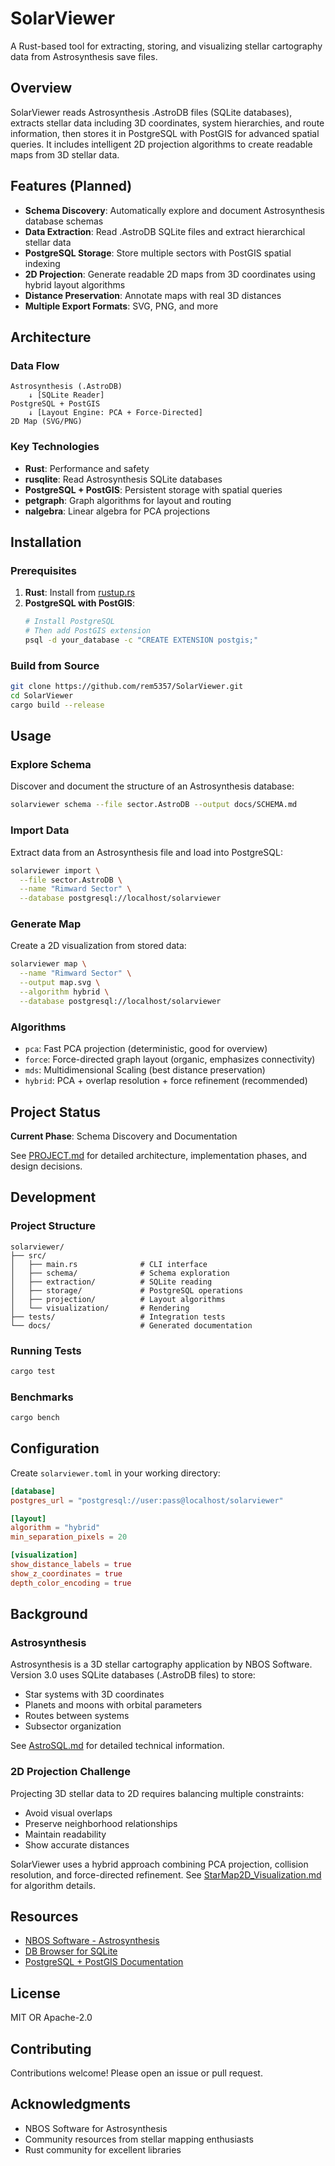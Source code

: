 # SolarViewer

A Rust-based tool for extracting, storing, and visualizing stellar cartography data from Astrosynthesis save files.

## Overview

SolarViewer reads Astrosynthesis .AstroDB files (SQLite databases), extracts stellar data including 3D coordinates, system hierarchies, and route information, then stores it in PostgreSQL with PostGIS for advanced spatial queries. It includes intelligent 2D projection algorithms to create readable maps from 3D stellar data.

## Features (Planned)

- **Schema Discovery**: Automatically explore and document Astrosynthesis database schemas
- **Data Extraction**: Read .AstroDB SQLite files and extract hierarchical stellar data
- **PostgreSQL Storage**: Store multiple sectors with PostGIS spatial indexing
- **2D Projection**: Generate readable 2D maps from 3D coordinates using hybrid layout algorithms
- **Distance Preservation**: Annotate maps with real 3D distances
- **Multiple Export Formats**: SVG, PNG, and more

## Architecture

### Data Flow
```
Astrosynthesis (.AstroDB)
    ↓ [SQLite Reader]
PostgreSQL + PostGIS
    ↓ [Layout Engine: PCA + Force-Directed]
2D Map (SVG/PNG)
```

### Key Technologies
- **Rust**: Performance and safety
- **rusqlite**: Read Astrosynthesis SQLite databases
- **PostgreSQL + PostGIS**: Persistent storage with spatial queries
- **petgraph**: Graph algorithms for layout and routing
- **nalgebra**: Linear algebra for PCA projections

## Installation

### Prerequisites

1. **Rust**: Install from [rustup.rs](https://rustup.rs/)
2. **PostgreSQL with PostGIS**:
   ```bash
   # Install PostgreSQL
   # Then add PostGIS extension
   psql -d your_database -c "CREATE EXTENSION postgis;"
   ```

### Build from Source

```bash
git clone https://github.com/rem5357/SolarViewer.git
cd SolarViewer
cargo build --release
```

## Usage

### Explore Schema

Discover and document the structure of an Astrosynthesis database:

```bash
solarviewer schema --file sector.AstroDB --output docs/SCHEMA.md
```

### Import Data

Extract data from an Astrosynthesis file and load into PostgreSQL:

```bash
solarviewer import \
  --file sector.AstroDB \
  --name "Rimward Sector" \
  --database postgresql://localhost/solarviewer
```

### Generate Map

Create a 2D visualization from stored data:

```bash
solarviewer map \
  --name "Rimward Sector" \
  --output map.svg \
  --algorithm hybrid \
  --database postgresql://localhost/solarviewer
```

### Algorithms

- `pca`: Fast PCA projection (deterministic, good for overview)
- `force`: Force-directed graph layout (organic, emphasizes connectivity)
- `mds`: Multidimensional Scaling (best distance preservation)
- `hybrid`: PCA + overlap resolution + force refinement (recommended)

## Project Status

**Current Phase**: Schema Discovery and Documentation

See [PROJECT.md](PROJECT.md) for detailed architecture, implementation phases, and design decisions.

## Development

### Project Structure

```
solarviewer/
├── src/
│   ├── main.rs              # CLI interface
│   ├── schema/              # Schema exploration
│   ├── extraction/          # SQLite reading
│   ├── storage/             # PostgreSQL operations
│   ├── projection/          # Layout algorithms
│   └── visualization/       # Rendering
├── tests/                   # Integration tests
└── docs/                    # Generated documentation
```

### Running Tests

```bash
cargo test
```

### Benchmarks

```bash
cargo bench
```

## Configuration

Create `solarviewer.toml` in your working directory:

```toml
[database]
postgres_url = "postgresql://user:pass@localhost/solarviewer"

[layout]
algorithm = "hybrid"
min_separation_pixels = 20

[visualization]
show_distance_labels = true
show_z_coordinates = true
depth_color_encoding = true
```

## Background

### Astrosynthesis

Astrosynthesis is a 3D stellar cartography application by NBOS Software. Version 3.0 uses SQLite databases (.AstroDB files) to store:

- Star systems with 3D coordinates
- Planets and moons with orbital parameters
- Routes between systems
- Subsector organization

See [AstroSQL.md](AstroSQL.md) for detailed technical information.

### 2D Projection Challenge

Projecting 3D stellar data to 2D requires balancing multiple constraints:
- Avoid visual overlaps
- Preserve neighborhood relationships
- Maintain readability
- Show accurate distances

SolarViewer uses a hybrid approach combining PCA projection, collision resolution, and force-directed refinement. See [StarMap2D_Visualization.md](StarMap2D_Visualization.md) for algorithm details.

## Resources

- [NBOS Software - Astrosynthesis](https://www.nbos.com/products/astrosynthesis)
- [DB Browser for SQLite](https://sqlitebrowser.org/)
- [PostgreSQL + PostGIS Documentation](https://postgis.net/)

## License

MIT OR Apache-2.0

## Contributing

Contributions welcome! Please open an issue or pull request.

## Acknowledgments

- NBOS Software for Astrosynthesis
- Community resources from stellar mapping enthusiasts
- Rust community for excellent libraries
